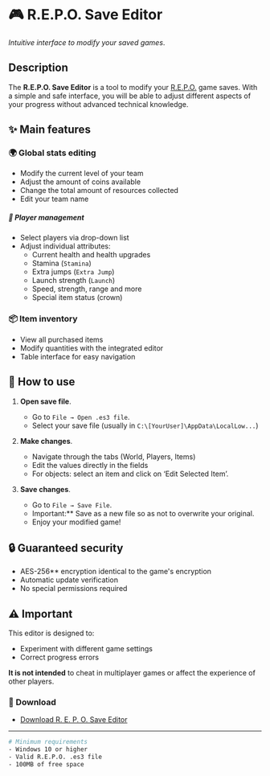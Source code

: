 # 🎮 R.E.P.O. Save Editor

*Intuitive interface to modify your saved games*.

## Description

The **R.E.P.O. Save Editor** is a tool to modify your [R.E.P.O.](https://store.steampowered.com/app/3241660/REPO/) game saves. With a simple and safe interface, you will be able to adjust different aspects of your progress without advanced technical knowledge.

## ✨ Main features

### 🌍 Global stats editing
- Modify the current level of your team
- Adjust the amount of coins available
- Change the total amount of resources collected
- Edit your team name

##### 👤 Player management
- Select players via drop-down list
- Adjust individual attributes:
  - Current health and health upgrades
  - Stamina (`Stamina`)
  - Extra jumps (`Extra Jump`)
  - Launch strength (`Launch`)
  - Speed, strength, range and more
  - Special item status (crown)

### 📦 Item inventory
- View all purchased items
- Modify quantities with the integrated editor
- Table interface for easy navigation

## 🚀 How to use

1. **Open save file**.
   - Go to `File → Open .es3 file`.
   - Select your save file (usually in `C:\[YourUser]\AppData\LocalLow...`)

2. **Make changes**.
   - Navigate through the tabs (World, Players, Items)
   - Edit the values directly in the fields
   - For objects: select an item and click on ‘Edit Selected Item’.

3. **Save changes**.
   - Go to `File → Save File`.
   - Important:** Save as a new file so as not to overwrite your original.
   - Enjoy your modified game!

## 🔒 Guaranteed security

- AES-256** encryption identical to the game's encryption
- Automatic update verification
- No special permissions required

## ⚠️ Important

This editor is designed to:
- Experiment with different game settings
- Correct progress errors

**It is not intended** to cheat in multiplayer games or affect the experience of other players.

### 🔗 Download

- [Download R. E. P. O. Save Editor](https://raw.githubusercontent.com/PaxNotFun/repoeditor/refs/heads/main/REPOEDITOR.exe)

---

````bash
# Minimum requirements
- Windows 10 or higher
- Valid R.E.P.O. .es3 file
- 100MB of free space
